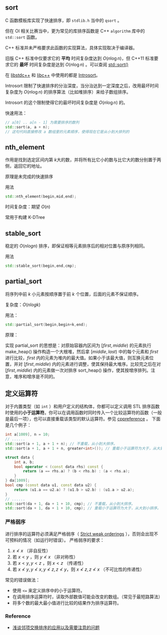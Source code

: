 ## sort

C 函数模板库实现了快速排序，即 `stdlib.h` 当中的 `qsort` 。

但在 OI 相关比赛当中，更为常见的库排序函数是 C++ `algorithm` 库中的 `std::sort` 函数。

C++ 标准并未严格要求此函数的实现算法，具体实现取决于编译器。

旧版 C++ 标准中仅要求它的 **平均** 时间复杂度达到 $O(n\log n)$，但 C++11 标准要求它的 **最坏** 时间复杂度是达到 $O(n\log n)$ 。可以查阅 [std::sort()](https://en.cppreference.com/w/cpp/algorithm/sort)

在 [libstdc++](https://github.com/mirrors/gcc/blob/master/libstdc++-v3/include/bits/stl_algo.h) 和 [libc++](http://llvm.org/svn/llvm-project/libcxx/trunk/include/algorithm) 中使用的都是 [Introsort](https://en.wikipedia.org/wiki/Introsort)。

Introsort 限制了快速排序的分治深度，当分治达到一定深度之后，改用最坏时间复杂度为 $O(n\log n)$ 的排序算法（比如堆排序）来给子数组排序。

Introsort 的这个限制使得它的最坏时间复杂度是 $O(n\log n)$ 的。

快速用法：

```cpp
// a[0] .. a[n - 1] 为需要排序的数列
std::sort(a, a + n);
// 这句代码直接修改 a 数组里的元素顺序，使得现在它是从小到大排列的
```

## nth_element

作用是找到选定区间内第 $k​$ 大的数，并将所有比它小的数与比它大的数分别置于两侧，返回它的地址。

原理是未完成的快速排序

用法

```cpp
std::nth_element(begin,mid,end);
```

时间复杂度：期望 $O(n)$

常用于构建 K-DTree

## stable_sort

稳定的 $O(nlogn)$ 排序，即保证相等元素排序后的相对位置与原序列相同。

用法

```cpp
std::stable_sort(begin,end,cmp);
```

## partial_sort

将序列中前 $k$ 小元素按顺序置于前 $k$ 个位置，后面的元素不保证顺序。

复杂度：$O(nlogk)$

用法：

```cpp
std::partial_sort(begin,begin+k,end);
```

原理：

实现 partial_sort 的思想是：对原始容器内区间为 $[first, middle)$ 的元素执行make_heap() 操作构造一个大根堆，然后拿 $[middle, last)$ 中的每个元素和 $first$ 进行比较，$first$ 内的元素为堆内的最大值。如果小于该最大值，则互换元素位置，并对 $[first, middle)$ 内的元素进行调整，使其保持最大堆序。比较完之后在对 $[first, middle)$ 内的元素做一次对排序 sort_heap() 操作，使其按增序排列。注意，堆序和增序是不同的。

## 定义运算符

对于内置类型（如 `int` ）和用户定义的结构体，你都可以定义调用 STL 排序函数时使用的**小于运算符**。你可以在调用函数时同时传入一个比较运算符的函数（一般是最后一项），也可以直接重载该类型的默认运算符。参见 [cppreference](https://zh.cppreference.com/w/cpp/language/operators) 。
下面是几个例子：

```cpp
int a[1009], n = 10;
// ......
std::sort(a + 1, a + 1 + n); // 不重载，从小到大排序。
std::sort(a + 1, a + 1 + n, greater<int>()); // 重载小于运算符为大于，从大到小排序。
```

```cpp
struct data {
    int a, b;
    bool operator < (const data rhs) const {
        return (a == rhs.a) ? (b < rhs.b) : (a < rhs.a);
    }
} da[1009];
bool cmp (const data u1, const data u2) {
    return (u1.a == u2.a) ? (u1.b > u2.b) : (u1.a > u2.a);
}
// ......
std::sort(da + 1, da + 1 + 10, cmp); // 不重载，从小到大排序。
std::sort(da + 1, da + 1 + 10, cmp); // 重载小于运算符为大于，从大到小排序。
```

### 严格弱序

进行排序的运算符必须满足严格弱序（ [Strict weak orderings](https://en.wikipedia.org/wiki/Weak_ordering#Strict_weak_orderings) ），否则会出现不可预料的情况（如运行时错误）。
严格弱序的要求：

1. $x \not< x$ （非自反性）
2. 若 $x < y$ ，则 $y \not< x$ （非对称性）
3. 若 $x < y, y < z$ ，则 $x < z$ （传递性）
4. 若 $x \not< y, y \not< x, y \not< z, z \not< y$，则 $x \not< z, z \not< x$ （不可比性的传递性）

常见的错误做法：

* 使用 `<=` 来定义排序中的小于运算符。
* 在调用排序运算符时，读取外部数值可能会改变的数组。（常见于最短路算法）
* 将多个数的最大最小值进行比较的结果作为排序运算符。

### Reference

* [浅谈邻项交换排序的应用以及需要注意的问题](https://ouuan.github.io/浅谈邻项交换排序的应用以及需要注意的问题/)
